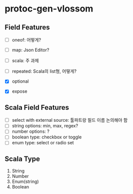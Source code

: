 # protoc-gen-vlossom

## Field Features
- [ ] oneof: 어떻게?
- [ ] map: Json Editor?
- [ ] scala: 주 과제
- [ ] repeated: Scala의 list형, 어떻게?
- [x] optional 
- [x] expose
 

## Scala Field Features
- [ ] select with external source: 툴파트랑 필드 이름 논의해야 함
- [ ] string options: min, max, regex?
- [ ] number options: ?
- [ ] boolean type: checkbox or toggle
- [ ] enum type: select or radio set

## Scala Type
1. String
2. Number
3. Enum(string)
4. Boolean
